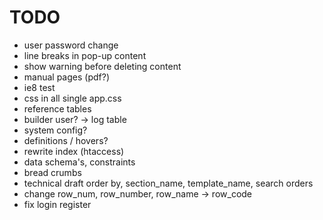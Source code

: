 TODO
=======

* user password change
* line breaks in pop-up content
* show warning before deleting content
* manual pages (pdf?)
* ie8 test 
* css in all single app.css
* reference tables
* builder user? -> log table
* system config?
* definitions / hovers?
* rewrite index (htaccess)
* data schema's, constraints
* bread crumbs
* technical draft order by, section_name, template_name, search orders
* change row_num, row_number, row_name -> row_code
* fix login register